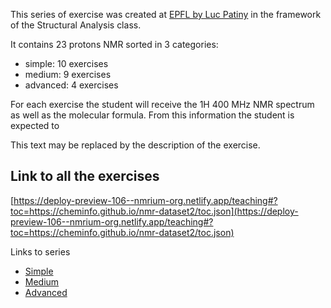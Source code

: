 This series of exercise was created at [EPFL by Luc Patiny](https://people.epfl.ch/luc.patiny) in the framework of the Structural Analysis class.

It contains 23 protons NMR sorted in 3 categories:

- simple: 10 exercises
- medium: 9 exercises
- advanced: 4 exercises

For each exercise the student will receive the 1H 400 MHz NMR spectrum as well as the molecular formula. From this information the student is expected to

This text may be replaced by the description of the exercise.

## Link to all the exercises

[https://deploy-preview-106--nmrium-org.netlify.app/teaching#?toc=https://cheminfo.github.io/nmr-dataset2/toc.json](https://deploy-preview-106--nmrium-org.netlify.app/teaching#?toc=https://cheminfo.github.io/nmr-dataset2/toc.json)

Links to series

* [Simple](https://deploy-preview-106--nmrium-org.netlify.app/teaching#?toc=https://cheminfo.github.io/nmr-dataset2/toc_01_simple.json)
* [Medium](https://deploy-preview-106--nmrium-org.netlify.app/teaching#?toc=https://cheminfo.github.io/nmr-dataset2/toc_02_medium.json)
* [Advanced](https://deploy-preview-106--nmrium-org.netlify.app/teaching#?toc=https://cheminfo.github.io/nmr-dataset2/toc_03_advanced.json)
